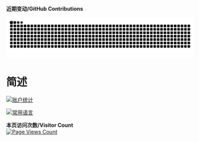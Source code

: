 **近期变动/GitHub Contributions**

<picture>
  <source media="(prefers-color-scheme: dark)" srcset="https://raw.githubusercontent.com/Ne-GH/Ne-GH/output/github-contribution-grid-snake-dark.svg" />
  <source media="(prefers-color-scheme: light)" srcset="https://raw.githubusercontent.com/Ne-GH/Ne-GH/output/github-contribution-grid-snake.svg" />
  <img alt="github-snake" src="https://raw.githubusercontent.com/hexne/hexne/output/github-contribution-grid-snake.svg" />
</picture> 

# 简述
[![账户统计](https://github-readme-stats.vercel.app/api?username=hexne)](https://github.com/anuraghazra/github-readme-stats)


[![常用语言](https://github-readme-stats.vercel.app/api/top-langs/?username=hexne&layout=compact)](https://github.com/anuraghazra/github-readme-stats)

**本页访问次数/Visitor Count**  
[![Page Views Count](https://badges.toozhao.com/badges/01HAYRJXD6AP6P8JYY4MBHZ5A6/green.svg)](https://badges.toozhao.com/stats/01HAYRJXD6AP6P8JYY4MBHZ5A6 "Get your own page views count badge on badges.toozhao.com")

